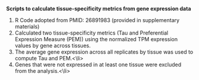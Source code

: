 

<b>Scripts to calculate tissue-specificity metrics from gene expression data</b>
<ol type="1">
  <li>R Code adopted from PMID: 26891983 (provided in supplementary materials)</li>
  <li>Calculated two tissue-specificity metrics (Tau and Preferential Expression Measure (PEM)) using the normalized TPM
expression values by gene across tissues.</li>
  <li>The average gene expression across all replicates by tissue was used to compute Tau and PEM.<\li>
  <li>Genes that were not expressed in at least one tissue were excluded from the analysis.<\li>
</ol>

